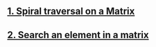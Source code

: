 ## [1. Spiral traversal on a Matrix](https://github.com/singh7priyanshu/love_babbar_450_solutions/tree/main/matrix/Spiral%20traversal%20on%20a%20Matrix)<br />
## [2. Search an element in a matrix](https://github.com/singh7priyanshu/love_babbar_450_solutions/tree/main/matrix/Search%20a%202D%20Matrix)<br />

